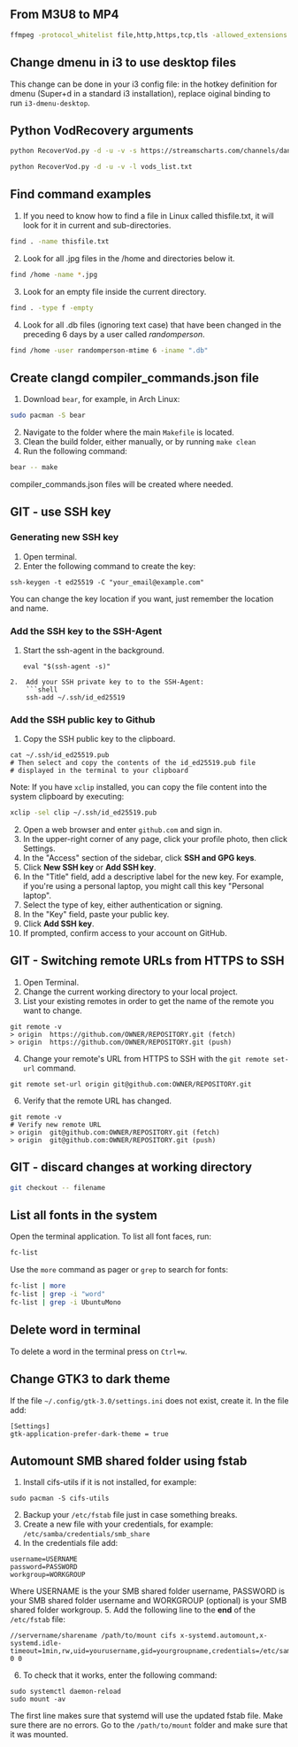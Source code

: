 ## From M3U8 to MP4
```bash
ffmpeg -protocol_whitelist file,http,https,tcp,tls -allowed_extensions ALL -i VodRecovery_danistem_41706332075.m3u8 -bsf:a aac_adtstoasc -c copy VodRecovery_danistem_41706332075.mp4
```

## Change dmenu in i3 to use desktop files
This change can be done in your i3 config file: in the hotkey definition for dmenu (Super+d in a standard i3 installation), replace oiginal binding to run `i3-dmenu-desktop`.
## Python VodRecovery arguments
```bash
python RecoverVod.py -d -u -v -s https://streamscharts.com/channels/danistem/streams/42181423963

python RecoverVod.py -d -u -v -l vods_list.txt
```

## Find command examples
1. If you need to know how to find a file in Linux called thisfile.txt, it will look for it in current and sub-directories.
```bash
find . -name thisfile.txt
```

2. Look for all .jpg files in the /home and directories below it.
```bash
find /home -name *.jpg
```

3. Look for an empty file inside the current directory.
```bash
find . -type f -empty
```

4. Look for all .db files (ignoring text case) that have been changed in the preceding 6 days by a user called _randomperson_.
```bash
find /home -user randomperson-mtime 6 -iname ".db"
```

## Create clangd compiler_commands.json file
1. Download `bear`, for example, in Arch Linux:
```bash
sudo pacman -S bear
```

2. Navigate to the folder where the main `Makefile` is located.
3. Clean the build folder, either manually, or by running `make clean`
4. Run the following command:
```bash
bear -- make
```
compiler_commands.json files will be created where needed.

## GIT - use SSH key
### Generating new SSH key
1. Open terminal.
2. Enter the following command to create the key: 
```shell
ssh-keygen -t ed25519 -C "your_email@example.com"
```
You can change the key location if you want, just remember the location and name.

### Add the SSH key to the SSH-Agent
1. Start the ssh-agent in the background.
	```shell
	eval "$(ssh-agent -s)"
```
2.  Add your SSH private key to to the SSH-Agent:
	```shell
	ssh-add ~/.ssh/id_ed25519
```

### Add the SSH public key to Github
1. Copy the SSH public key to the clipboard.
```shell
cat ~/.ssh/id_ed25519.pub
# Then select and copy the contents of the id_ed25519.pub file
# displayed in the terminal to your clipboard
```
Note: If you have `xclip` installed, you can copy the file content into the system clipboard by executing:
```bash
xclip -sel clip ~/.ssh/id_ed25519.pub
```
2. Open a web browser and enter `github.com` and sign in.
3. In the upper-right corner of any page, click your profile photo, then click Settings.
4. In the "Access" section of the sidebar, click **SSH and GPG keys**.
5. Click **New SSH key** or **Add SSH key**.
6. In the "Title" field, add a descriptive label for the new key. For example, if you're using a personal laptop, you might call this key "Personal laptop".
7. Select the type of key, either authentication or signing.
8. In the "Key" field, paste your public key.
9. Click **Add SSH key**.
10. If prompted, confirm access to your account on GitHub.

## GIT - Switching remote URLs from HTTPS to SSH
1. Open Terminal.
2. Change the current working directory to your local project.
3. List your existing remotes in order to get the name of the remote you want to change.
```shell
git remote -v
> origin  https://github.com/OWNER/REPOSITORY.git (fetch)
> origin  https://github.com/OWNER/REPOSITORY.git (push)
```
4. Change your remote's URL from HTTPS to SSH with the `git remote set-url` command.
```shell
git remote set-url origin git@github.com:OWNER/REPOSITORY.git
```
6. Verify that the remote URL has changed.
```shell
git remote -v
# Verify new remote URL
> origin  git@github.com:OWNER/REPOSITORY.git (fetch)
> origin  git@github.com:OWNER/REPOSITORY.git (push)
```


## GIT - discard changes at working directory
```bash
git checkout -- filename
```

## List all fonts in the system
Open the terminal application. To list all font faces, run:
```bash
fc-list
```

Use the `more` command as pager or `grep` to search for fonts:
```bash
fc-list | more
fc-list | grep -i "word"
fc-list | grep -i UbuntuMono
```

## Delete word in terminal
To delete a word in the terminal press on `Ctrl+w`.

## Change GTK3 to dark theme
If the file `~/.config/gtk-3.0/settings.ini` does not exist, create it. In the file add:
```
[Settings]
gtk-application-prefer-dark-theme = true
```

## Automount SMB shared folder using fstab
1. Install cifs-utils if it is not installed, for example:
```shell
sudo pacman -S cifs-utils
```
2. Backup your `/etc/fstab` file just in case something breaks.
3. Create a new file with your credentials, for example: `/etc/samba/credentials/smb_share`
4. In the credentials file add:
```shell
username=USERNAME
password=PASSWORD
workgroup=WORKGROUP
```
Where USERNAME is the your SMB shared folder username, PASSWORD is your SMB shared folder username and WORKGROUP (optional) is your SMB shared folder workgroup.
5. Add the following line to the **end** of the `/etc/fstab` file:
```shell
//servername/sharename /path/to/mount cifs x-systemd.automount,x-systemd.idle-timeout=1min,rw,uid=yourusername,gid=yourgroupname,credentials=/etc/samba/private/sharename.cred,iocharset=utf8,vers=2.0 0 0
```
6. To check that it works, enter the following command:
```shell
sudo systemctl daemon-reload
sudo mount -av
```
The first line makes sure that systemd will use the updated fstab file.
Make sure there are no errors. Go to the `/path/to/mount` folder and make sure that it was mounted.

